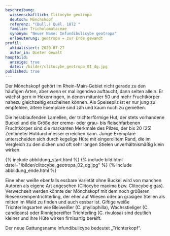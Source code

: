 ```yaml
---
beschreibung:
  wissenschaftlich: Clitocybe geotropa
  deutsch: Mönchskopf
  referenz: "(Bull.) Quél. 1872 "
  familie: Tricholomataceae
  synonym: "Neuer Name: Infundibulicybe geotropa"
  erlaeuterung: geotropa = zur Erde gewandt
profil:
  aktualisiert: 2020-07-27
  autor_in: Dieter Gewalt
hauptbild:
  anzeige: true
  datei: /bilder/clitocybe_geotropa_01_dg.jpg
published: true
---
```

Der Mönchskopf gehört im Rhein-Main-Gebiet nicht gerade zu den häufigen Arten, aber wenn er mal irgendwo auftaucht, dann selten allein. Er wächst gern in Hexenringen, in denen mitunter 50 und mehr Fruchtkörper nahezu gleichzeitig erscheinen können. Als Speisepilz ist er nur jung zu empfehlen, ältere Exemplare sind zäh und kaum noch zu genießen.

Die herablaufenden Lamellen, der trichterförmige Hut, der stets vorhandene Buckel und die Größe der creme- oder grau- bis fleischfarbenen Fruchtkörper sind die markanten Merkmale des Pilzes, der bis 20 (25) Zentimeter Hutdurchmesser erreichen kann. Junge Exemplare unterscheiden sich durch kegelige Hüte mit eingerolltem Rand, die im Vergleich zu den dicken und oft sehr langen Stielen unverhältnismäßig klein wirken.

{% include abbildung_start.html %}
{% include bild.html datei="/bilder/clitocybe_geotropa_02_dg.jpg" %}
{% include abbildung_ende.html %}


Eine eher weiße ebenfalls essbare Varietät ohne Buckel wird von manchen Autoren als eigene Art angesehen (Clitocybe maxima bzw. Clitocybe gigas). Verwechselt werden könnte der Mönchskopf mit dem noch größeren Riesenkrempentrichterling, der eher auf Wiesen oder an grasigen Stellen als mitten im Wald zu finden und auch essbar ist. Giftige weiße Trichterlingsarten wie Bleiweißer (C. phyllophilla), Wachsstieliger (C. candicans) oder Rinnigbereifter Trichterling (C. rivulosa) sind deutlich kleiner und ihre Hüte wirken firnisartig bereift.

Der neue Gattungsname Infundibulicybe bedeutet „Trichterkopf“.

